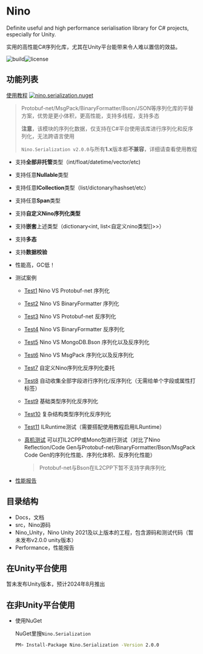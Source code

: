# Nino

Definite useful and high performance serialisation library for C# projects, especially for Unity. 

实用的高性能C#序列化库，尤其在Unity平台能带来令人难以置信的效益。

![build](https://img.shields.io/github/actions/workflow/status/JasonXuDeveloper/Nino/.github/workflows/dotnet.yml?branch=main)![license](https://img.shields.io/github/license/JasonXuDeveloper/Nino)

## 功能列表

[使用教程](Docs/Serialization.md) [![nino.serialization.nuget](https://img.shields.io/nuget/v/Nino.Serialization?label=Nino.Serialization)](https://www.nuget.org/packages/Nino.Serialization)

> Protobuf-net/MsgPack/BinaryFormatter/Bson/JSON等序列化库的平替方案，优势是更小体积，更高性能，支持多线程，支持多态
> 
> **注意**，该模块的序列化数据，仅支持在C#平台使用该库进行序列化和反序列化，无法跨语言使用
> 
> ```Nino.Serialization v2.0.0```与所有**1.x**版本都**不兼容**，详细请查看使用教程

- 支持**全部非托管**类型（int/float/datetime/vector/etc)

- 支持任意**Nullable**类型

- 支持任意**ICollection**类型（list/dictonary/hashset/etc）

- 支持任意**Span**类型

- 支持**自定义Nino序列化类型**

- 支持**嵌套**上述类型（dictionary<int, list<自定义nino类型[]>>）

- 支持**多态**

- 支持**数据校验**

- 性能高，GC低！

- 测试案例
  
  - [Test1](Nino_Unity/Assets/Nino/Test/Editor/Serialization/Test1.cs) Nino VS Protobuf-net 序列化
  
  - [Test2](Nino_Unity/Assets/Nino/Test/Editor/Serialization/Test2.cs) Nino VS BinaryFormatter 序列化
  
  - [Test3](Nino_Unity/Assets/Nino/Test/Editor/Serialization/Test3.cs) Nino VS Protobuf-net 反序列化
  
  - [Test4](Nino_Unity/Assets/Nino/Test/Editor/Serialization/Test4.cs) Nino VS BinaryFormatter 反序列化
  
  - [Test5](Nino_Unity/Assets/Nino/Test/Editor/Serialization/Test5.cs) Nino VS MongoDB.Bson 序列化以及反序列化
  
  - [Test6](Nino_Unity/Assets/Nino/Test/Editor/Serialization/Test6.cs) Nino VS MsgPack 序列化以及反序列化
  
  - [Test7](Nino_Unity/Assets/Nino/Test/Editor/Serialization/Test7.cs) 自定义Nino序列化反序列化委托
  
  - [Test8](Nino_Unity/Assets/Nino/Test/Editor/Serialization/Test8.cs) 自动收集全部字段进行序列化/反序列化（无需给单个字段或属性打标签）
  
  - [Test9](Nino_Unity/Assets/Nino/Test/Editor/Serialization/Test9.cs) 基础类型序列化反序列化
  
  - [Test10](Nino_Unity/Assets/Nino/Test/Editor/Serialization/Test10.cs) 复杂结构类型序列化反序列化
  
  - [Test11](Nino_Unity/Assets/Nino/Test/Editor/Serialization/Test11.cs) ILRuntime测试（需要搭配使用教程启用ILRuntime）
  
  - [真机测试](Nino_Unity/Assets/Nino/Test/BuildTest.cs) 可以打IL2CPP或Mono包进行测试（对比了Nino Reflection/Code Gen与Protobuf-net/BinaryFormatter/Bson/MsgPack Code Gen的序列化性能、序列化体积、反序列化性能）
    
    > Protobuf-net与Bson在IL2CPP下暂不支持字典序列化

- [性能报告](Performance/Serialization.md)

## 目录结构

- Docs，文档
- src，Nino源码
- Nino_Unity，Nino Unity 2021及以上版本的工程，包含源码和测试代码（暂未发布v2.0.0 unity版本）
- Performance，性能报告

## 在Unity平台使用

暂未发布Unity版本，预计2024年8月推出

## 在非Unity平台使用

- 使用NuGet
  
  NuGet里搜```Nino.Serialization```
  
  ```bash
  PM> Install-Package Nino.Serialization -Version 2.0.0
  ```
